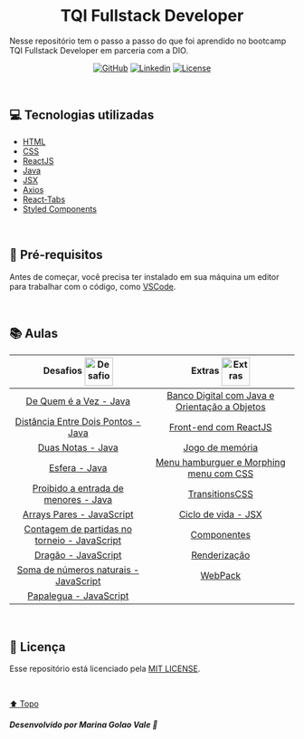 <h1 id="title" align="center">
  TQI Fullstack Developer
</h1>

<p>Nesse repositório tem o passo a passo do que foi aprendido no bootcamp TQI Fullstack Developer em parceria com a DIO.</p>

<!-- Shields -->

<div id="shields" align="center">

<!-- Simbolos: https://simpleicons.org/ -->


[![GitHub](https://img.shields.io/badge/GitHub-4fa8fb?style=plastic&logo=github&logoColor=white)](https://github.com/MarinaGV93)
[![Linkedin](https://img.shields.io/badge/Linkedin-4fa8fb?style=plastic&logo=linkedin&logoColor=white)](https://br.linkedin.com/in/marinagvale?trk=public_profile_browsemap)
[![License](https://img.shields.io/badge/License-4fa8fb?style=plastic&logo=cachet&logoColor=white)](https://github.com/MarinaGV93/Santander-Ada/blob/master/LICENSE)
<!--
[![Git](https://img.shields.io/badge/GIT-4fa8fb?style=plastic&logo=git&logoColor=white)](https://developer.mozilla.org/en-US/docs/Glossary/Git)
[![HTML](https://img.shields.io/badge/HTML-4fa8fb?style=plastic&logo=html5&logoColor=white)](https://developer.mozilla.org/pt-BR/docs/Web/HTML)
[![CSS](https://img.shields.io/badge/CSS-4fa8fb?style=plastic&logo=css3&logoColor=white)](https://developer.mozilla.org/pt-BR/docs/Web/CSS)
[![JavaScript](https://img.shields.io/badge/JavaScript-4fa8fb?style=plastic&logo=javascript&logoColor=white)](https://developer.mozilla.org/pt-BR/docs/Web/JavaScript/)
[![React](https://img.shields.io/badge/React-4fa8fb?style=plastic&logo=react&logoColor=white)](https://developer.mozilla.org/en-US/docs/Learn/Tools_and_testing/Client-side_JavaScript_frameworks/React_getting_started)
-->
</div>
<br>

## 💻 Tecnologias utilizadas

* [HTML](https://developer.mozilla.org/pt-BR/docs/Web/HTML/)
* [CSS](https://developer.mozilla.org/pt-BR/docs/Web/CSS/)
* [ReactJS](https://pt-br.legacy.reactjs.org/)
* [Java](https://www.java.com/pt-BR/)
* [JSX](https://pt-br.legacy.reactjs.org/docs/introducing-jsx.html)
* [Axios](https://axios-http.com/ptbr/docs/intro)
* [React-Tabs](https://www.npmjs.com/package/react-tabs)
* [Styled Components](https://styled-components.com/)

<br>

## 📝 Pré-requisitos

Antes de começar, você precisa ter instalado em sua máquina um editor para trabalhar com o código, como [VSCode](https://code.visualstudio.com/).

<br>

## 📚 Aulas

<!-- Tabela -->

<div id="table" align="center">

| Desafios <img src="#" alt="Desafios" width="50px" align="center"> | Extras <img src="#" alt="Extras" width="50px" align="center">
| :--------: | :------: |
| [De Quem é a Vez - Java](https://github.com/MarinaGV93/TQI-Fullstack-Developer/blob/main/Desafios/Java/De%20Quem%20%C3%A9%20a%20Vez.java) | [Banco Digital com Java e Orientação a Objetos](https://github.com/MarinaGV93/TQI-Fullstack-Developer/tree/main/Criando%20um%20Banco%20Digital%20com%20Java%20e%20Orienta%C3%A7%C3%A3o%20a%20Objetos) |
| [Distância Entre Dois Pontos - Java](https://github.com/MarinaGV93/TQI-Fullstack-Developer/blob/main/Desafios/Java/Dist%C3%A2ncia%20Entre%20Dois%20Pontos.java) | [Front-end com ReactJS](https://github.com/MarinaGV93/TQI-Fullstack-Developer/tree/main/Criando%20um%20front-end%20totalmente%20componentizado%20na%20pr%C3%A1tica%20com%20ReactJS) |
| [Duas Notas - Java](https://github.com/MarinaGV93/TQI-Fullstack-Developer/blob/main/Desafios/Java/Duas%20Notas.java) | [Jogo de memória](https://github.com/MarinaGV93/TQI-Fullstack-Developer/tree/main/Desenvolvendo%20um%20jogo%20da%20memoria) |
| [Esfera - Java](https://github.com/MarinaGV93/TQI-Fullstack-Developer/blob/main/Desafios/Java/Esfera.java) | [Menu hamburguer e Morphing menu com CSS](https://github.com/MarinaGV93/TQI-Fullstack-Developer/tree/main/Desenvolvendo%20um%20menu%20hamburguer%20e%20morphing%20menu%20com%20CSS%20Transitions) |
| [Proibido a entrada de menores - Java ](https://github.com/MarinaGV93/TQI-Fullstack-Developer/blob/main/Desafios/Java/Proibido%20a%20entrada%20de%20menores!.java) | [TransitionsCSS](https://github.com/MarinaGV93/TQI-Fullstack-Developer/tree/main/TransitionsCSS) |
| [Arrays Pares - JavaScript](https://github.com/MarinaGV93/TQI-Fullstack-Developer/blob/main/Desafios/Javascript/Arrays%20Pares.js) | [Ciclo de vida - JSX](https://github.com/MarinaGV93/TQI-Fullstack-Developer/tree/main/jsx/ciclo%20de%20vida) |
| [Contagem de partidas no torneio - JavaScript](https://github.com/MarinaGV93/TQI-Fullstack-Developer/blob/main/Desafios/Javascript/Contagem%20de%20partidas%20no%20torneio.js) | [Componentes](https://github.com/MarinaGV93/TQI-Fullstack-Developer/tree/main/jsx/componentes) |
| [Dragão - JavaScript](https://github.com/MarinaGV93/TQI-Fullstack-Developer/blob/main/Desafios/Javascript/Drag%C3%A3o.js) | [Renderização](https://github.com/MarinaGV93/TQI-Fullstack-Developer/tree/main/jsx/renderizacao) |
| [Soma de números naturais - JavaScript](https://github.com/MarinaGV93/TQI-Fullstack-Developer/blob/main/Desafios/Javascript/Soma%20de%20n%C3%BAmeros%20naturais.js) | [WebPack](https://github.com/MarinaGV93/TQI-Fullstack-Developer/tree/main/jsx/webpack) |
| [Papalegua - JavaScript](https://github.com/MarinaGV93/TQI-Fullstack-Developer/blob/main/Desafios/Javascript/papalegua.js) |  |

</div>
</div>

<br>

## 📃 Licença

<p>

Esse repositório está licenciado pela [MIT LICENSE](https://github.com/MarinaGV93/TQI-Fullstack-Developer/blob/main/LICENSE).

</p>

<br>

[⬆️ Topo](#title)

##### Desenvolvido por Marina Golao Vale 💙
